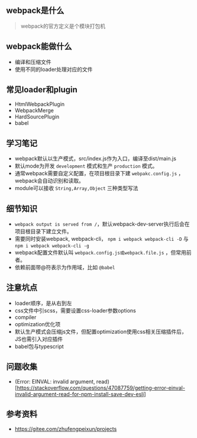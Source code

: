## webpack是什么

> webpack的官方定义是个模块打包机

## webpack能做什么

* 编译和压缩文件
* 使用不同的loader处理对应的文件

## 常见loader和plugin

* HtmlWebpackPlugin
* WebpackMerge
* HardSourcePlugin
* babel

## 学习笔记

* webpack默认以生产模式，src/index.js作为入口，编译至dist/main.js
* 默认mode为开发 `development` 模式和生产 `production` 模式。
* 通常webpack需要自定义配置，在项目根目录下建 `webpakc.config.js` ，webpack会自动识别和读取。
* module可以接收 `String,Array,Object` 三种类型写法

## 细节知识

* `webpack output is served from /`，默认webpack-dev-server执行后会在项目根目录下建立文件。
* 需要同时安装webpack, webpack-cli， `npm i webpack webpack-cli -D` 与 `npm i webpack webpack-cli -g` 
* webpack配置文件默认叫 `webpack.config.js或webpack.file.js` ，但常用前者。
* 依赖前面带@符表示为作用域，比如 `@babel` 

## 注意坑点

* loader顺序，是从右到左
* css文件中引scss，需要设置css-loader参数options
* compiler
* optimization优化项
* 默认生产模式会压缩js文件，但配置optimization使用css相关压缩插件后，JS也需引入对应插件
* babel包与typescript

## 问题收集

* (Error: EINVAL: invalid argument, read)[https://stackoverflow.com/questions/47087759/getting-error-einval-invalid-argument-read-for-npm-install-save-dev-esli]

## 参考资料 

* https://gitee.com/zhufengpeixun/projects

